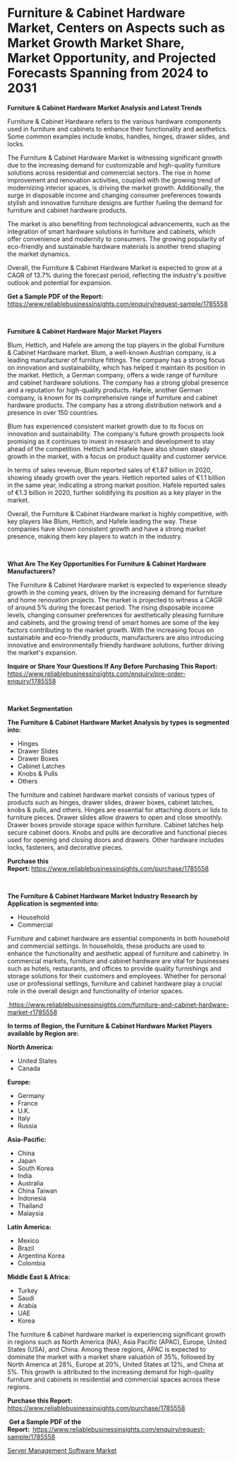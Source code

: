 <p><h1>Furniture & Cabinet Hardware Market, Centers on Aspects such as Market Growth Market Share, Market Opportunity, and Projected Forecasts Spanning from 2024 to 2031</h1></p><p><strong>Furniture & Cabinet Hardware Market Analysis and Latest Trends</strong></p>
<p><p>Furniture & Cabinet Hardware refers to the various hardware components used in furniture and cabinets to enhance their functionality and aesthetics. Some common examples include knobs, handles, hinges, drawer slides, and locks.</p><p>The Furniture & Cabinet Hardware Market is witnessing significant growth due to the increasing demand for customizable and high-quality furniture solutions across residential and commercial sectors. The rise in home improvement and renovation activities, coupled with the growing trend of modernizing interior spaces, is driving the market growth. Additionally, the surge in disposable income and changing consumer preferences towards stylish and innovative furniture designs are further fueling the demand for furniture and cabinet hardware products.</p><p>The market is also benefiting from technological advancements, such as the integration of smart hardware solutions in furniture and cabinets, which offer convenience and modernity to consumers. The growing popularity of eco-friendly and sustainable hardware materials is another trend shaping the market dynamics.</p><p>Overall, the Furniture & Cabinet Hardware Market is expected to grow at a CAGR of 13.7% during the forecast period, reflecting the industry's positive outlook and potential for expansion.</p></p>
<p><strong>Get a Sample PDF of the Report:&nbsp;</strong> <a href="https://www.reliablebusinessinsights.com/enquiry/request-sample/1785558">https://www.reliablebusinessinsights.com/enquiry/request-sample/1785558</a></p>
<p>&nbsp;</p>
<p><strong>Furniture & Cabinet Hardware Major Market Players</strong></p>
<p><p>Blum, Hettich, and Hafele are among the top players in the global Furniture & Cabinet Hardware market. Blum, a well-known Austrian company, is a leading manufacturer of furniture fittings. The company has a strong focus on innovation and sustainability, which has helped it maintain its position in the market. Hettich, a German company, offers a wide range of furniture and cabinet hardware solutions. The company has a strong global presence and a reputation for high-quality products. Hafele, another German company, is known for its comprehensive range of furniture and cabinet hardware products. The company has a strong distribution network and a presence in over 150 countries.</p><p>Blum has experienced consistent market growth due to its focus on innovation and sustainability. The company's future growth prospects look promising as it continues to invest in research and development to stay ahead of the competition. Hettich and Hafele have also shown steady growth in the market, with a focus on product quality and customer service.</p><p>In terms of sales revenue, Blum reported sales of €1.87 billion in 2020, showing steady growth over the years. Hettich reported sales of €1.1 billion in the same year, indicating a strong market position. Hafele reported sales of €1.3 billion in 2020, further solidifying its position as a key player in the market.</p><p>Overall, the Furniture & Cabinet Hardware market is highly competitive, with key players like Blum, Hettich, and Hafele leading the way. These companies have shown consistent growth and have a strong market presence, making them key players to watch in the industry.</p></p>
<p>&nbsp;</p>
<p><strong>What Are The Key Opportunities For Furniture & Cabinet Hardware Manufacturers?</strong></p>
<p><p>The Furniture & Cabinet Hardware market is expected to experience steady growth in the coming years, driven by the increasing demand for furniture and home renovation projects. The market is projected to witness a CAGR of around 5% during the forecast period. The rising disposable income levels, changing consumer preferences for aesthetically pleasing furniture and cabinets, and the growing trend of smart homes are some of the key factors contributing to the market growth. With the increasing focus on sustainable and eco-friendly products, manufacturers are also introducing innovative and environmentally friendly hardware solutions, further driving the market's expansion.</p></p>
<p><strong>Inquire or Share Your Questions If Any Before Purchasing This Report:</strong> <a href="https://www.reliablebusinessinsights.com/enquiry/pre-order-enquiry/1785558">https://www.reliablebusinessinsights.com/enquiry/pre-order-enquiry/1785558</a></p>
<p>&nbsp;</p>
<p><strong>Market Segmentation</strong></p>
<p><strong>The Furniture & Cabinet Hardware Market Analysis by types is segmented into:</strong></p>
<p><ul><li>Hinges</li><li>Drawer Slides</li><li>Drawer Boxes</li><li>Cabinet Latches</li><li>Knobs & Pulls</li><li>Others</li></ul></p>
<p><p>The furniture and cabinet hardware market consists of various types of products such as hinges, drawer slides, drawer boxes, cabinet latches, knobs & pulls, and others. Hinges are essential for attaching doors or lids to furniture pieces. Drawer slides allow drawers to open and close smoothly. Drawer boxes provide storage space within furniture. Cabinet latches help secure cabinet doors. Knobs and pulls are decorative and functional pieces used for opening and closing doors and drawers. Other hardware includes locks, fasteners, and decorative pieces.</p></p>
<p><strong>Purchase this Report:&nbsp;</strong><a href="https://www.reliablebusinessinsights.com/purchase/1785558">https://www.reliablebusinessinsights.com/purchase/1785558</a></p>
<p>&nbsp;</p>
<p><strong>The Furniture & Cabinet Hardware Market Industry Research by Application is segmented into:</strong></p>
<p><ul><li>Household</li><li>Commercial</li></ul></p>
<p><p>Furniture and cabinet hardware are essential components in both household and commercial settings. In households, these products are used to enhance the functionality and aesthetic appeal of furniture and cabinetry. In commercial markets, furniture and cabinet hardware are vital for businesses such as hotels, restaurants, and offices to provide quality furnishings and storage solutions for their customers and employees. Whether for personal use or professional settings, furniture and cabinet hardware play a crucial role in the overall design and functionality of interior spaces.</p></p>
<p><a href="https://www.reliablebusinessinsights.com/furniture-and-cabinet-hardware-market-r1785558">&nbsp;https://www.reliablebusinessinsights.com/furniture-and-cabinet-hardware-market-r1785558</a></p>
<p><strong>In terms of Region, the Furniture & Cabinet Hardware Market Players available by Region are:</strong></p>
<p>
    <p> <strong> North America: </strong>
        <ul>
            <li>United States</li>
            <li>Canada</li>
        </ul>
        </p> 
    <p> <strong> Europe: </strong>
        <ul>
            <li>Germany</li>
            <li>France</li>
            <li>U.K.</li>
            <li>Italy</li>
            <li>Russia</li>
        </ul>
        </p> 
    <p> <strong> Asia-Pacific: </strong>
        <ul>
            <li>China</li>
            <li>Japan</li>
            <li>South Korea</li>
            <li>India</li>
            <li>Australia</li>
            <li>China Taiwan</li>
            <li>Indonesia</li>
            <li>Thailand</li>
            <li>Malaysia</li>
        </ul>
        </p> 
    <p> <strong> Latin America: </strong>
        <ul>
            <li>Mexico</li>
            <li>Brazil</li>
            <li>Argentina Korea</li>
            <li>Colombia</li>
        </ul>
        </p> 
    <p> <strong> Middle East & Africa: </strong>
        <ul>
            <li>Turkey</li>
            <li>Saudi</li>
            <li>Arabia</li>
            <li>UAE</li>
            <li>Korea</li>
        </ul>
    </p>
    </p>
<p><p>The furniture & cabinet hardware market is experiencing significant growth in regions such as North America (NA), Asia Pacific (APAC), Europe, United States (USA), and China. Among these regions, APAC is expected to dominate the market with a market share valuation of 35%, followed by North America at 28%, Europe at 20%, United States at 12%, and China at 5%. This growth is attributed to the increasing demand for high-quality furniture and cabinets in residential and commercial spaces across these regions.</p></p>
<p><strong>Purchase this Report: </strong><a href="https://www.reliablebusinessinsights.com/purchase/1785558">https://www.reliablebusinessinsights.com/purchase/1785558</a></p>
<p>&nbsp;<strong>Get a Sample PDF of the Report:&nbsp;&nbsp;</strong><a href="https://www.reliablebusinessinsights.com/enquiry/request-sample/1785558">https://www.reliablebusinessinsights.com/enquiry/request-sample/1785558</a></p>
<p><strong></strong></p>
<p><p><a href="https://issuu.com/reportprime-2/docs/server-management-software-market-size-2030.pptx">Server Management Software Market</a></p></p>